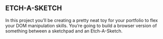 ## ETCH-A-SKETCH

In this project you’ll be creating a pretty neat toy for your portfolio to flex your DOM manipulation skills. You’re going to build a browser version of something between a sketchpad and an Etch-A-Sketch.